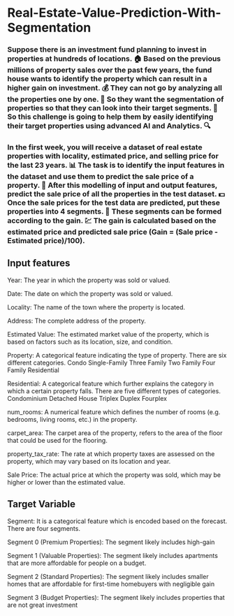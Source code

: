 # Real-Estate-Value-Prediction-With-Segmentation

### Suppose there is an investment fund planning to invest in properties at hundreds of locations. 🏠 Based on the previous millions of property sales over the past few years, the fund house wants to identify the property which can result in a higher gain on investment. 💰 They can not go by analyzing all the properties one by one. 🤔 So they want the segmentation of properties so that they can look into their target segments. 🎯 So this challenge is going to help them by easily identifying their target properties using advanced AI and Analytics. 🔍

### In the first week, you will receive a dataset of real estate properties with locality, estimated price, and selling price for the last 23 years. 📊 The task is to identify the input features in the dataset and use them to predict the sale price of a property. 🔮 After this modelling of input and output features, predict the sale price of all the properties in the test dataset. 💵 Once the sale prices for the test data are predicted, put these properties into 4 segments. 🔢 These segments can be formed according to the gain. 💹 The gain is calculated based on the estimated price and predicted sale price (Gain = (Sale price - Estimated price)/100).

## Input features


Year: The year in which the property was sold or valued.

Date: The date on which the property was sold or valued.

Locality: The name of the town where the property is located.

Address: The complete address of the property.

Estimated Value: The estimated market value of the property, which is based on factors such as its location, size, and condition.

Property: A categorical feature indicating the type of property. There are six different categories.
Condo
Single-Family
Three Family
Two Family
Four Family
Residential

Residential: A categorical feature which further explains the category in which a certain property falls. There are five different types of categories.
Condominium
Detached House
Triplex
Duplex
Fourplex

num_rooms: A numerical feature which defines the number of rooms (e.g. bedrooms, living rooms, etc.) in the property.

carpet_area: The carpet area of the property, refers to the area of the floor that could be used for the flooring.

property_tax_rate: The rate at which property taxes are assessed on the property, which may vary based on its location and year.

Sale Price: The actual price at which the property was sold, which may be higher or lower than the estimated value.


 ## Target Variable

Segment: It is a categorical feature which is encoded based on the forecast. There are four segments.

Segment 0 (Premium Properties): The segment likely includes high-gain 

Segment 1 (Valuable Properties): The segment likely includes apartments that are more affordable for people on a budget.

Segment 2 (Standard Properties): The segment likely includes smaller homes that are affordable for first-time homebuyers with negligible gain 

Segment 3 (Budget Properties): The segment likely includes properties that are not great investment
